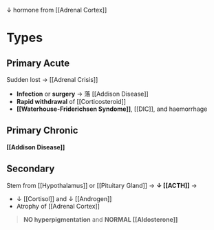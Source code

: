 ↓ hormone from [[Adrenal Cortex]]

# Types
## Primary Acute
Sudden lost → [[Adrenal Crisis]]
- **Infection** or **surgery** → 落 [[Addison Disease]]
- **Rapid withdrawal** of [[Corticosteroid]]
- **[[Waterhouse-Friderichsen Syndome]]**, [[DIC]], and haemorrhage

## Primary Chronic
**[[Addison Disease]]** 

## Secondary
Stem from [[Hypothalamus]] or [[Pituitary Gland]] → **↓ [[ACTH]]** → 
- ↓ [[Cortisol]] and ↓ [[Androgen]]
- Atrophy of [[Adrenal Cortex]]

> **NO hyperpigmentation** and **NORMAL [[Aldosterone]]**